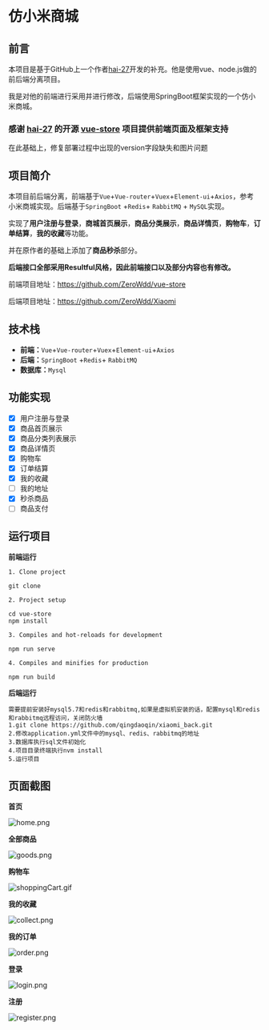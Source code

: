 # 仿小米商城

## 前言

本项目是基于GitHub上一个作者[hai-27](https://github.com/hai-27)开发的补充。他是使用vue、node.js做的前后端分离项目。

我是对他的前端进行采用并进行修改，后端使用SpringBoot框架实现的一个仿小米商城。

### 感谢 [hai-27](https://github.com/hai-27) 的开源 [vue-store](https://github.com/hai-27/vue-store) 项目提供前端页面及框架支持

在此基础上，修复部署过程中出现的version字段缺失和图片问题


## 项目简介

本项目前后端分离，前端基于`Vue`+`Vue-router`+`Vuex`+`Element-ui`+`Axios`，参考小米商城实现。后端基于`SpringBoot` +`Redis`+ `RabbitMQ` + `MySQL`实现。

实现了**用户注册与登录**，**商城首页展示**，**商品分类展示**，**商品详情页**，**购物车**，**订单结算**，**我的收藏**等功能。

并在原作者的基础上添加了**商品秒杀**部分。

**后端接口全部采用Resultful风格，因此前端接口以及部分内容也有修改。**

前端项目地址：https://github.com/ZeroWdd/vue-store

后端项目地址：https://github.com/ZeroWdd/Xiaomi

## 技术栈

- **前端：**`Vue`+`Vue-router`+`Vuex`+`Element-ui`+`Axios`
- **后端：**`SpringBoot` +`Redis`+ `RabbitMQ`
- **数据库：**`Mysql`

## 功能实现

- [x] 用户注册与登录
- [x] 商品首页展示
- [x] 商品分类列表展示
- [x] 商品详情页
- [x] 购物车
- [x] 订单结算
- [x] 我的收藏
- [ ] 我的地址
- [x] 秒杀商品
- [ ] 商品支付

## 运行项目

**前端运行**

```
1. Clone project

git clone 

2. Project setup

cd vue-store
npm install

3. Compiles and hot-reloads for development

npm run serve

4. Compiles and minifies for production

npm run build
```
**后端运行**

```
需要提前安装好mysql5.7和redis和rabbitmq,如果是虚拟机安装的话，配置mysql和redis和rabbitmq远程访问，关闭防火墙
1.git clone https://github.com/qingdaoqin/xiaomi_back.git
2.修改application.yml文件中的mysql、redis、rabbitmq的地址
3.数据库执行sql文件初始化
4.项目目录终端执行nvm install
5.运行项目
```

## 页面截图

**首页**

![](https://images.gitee.com/uploads/images/2020/0317/154615_cffbacfe_6502229.png "home.png")

**全部商品**

![](https://images.gitee.com/uploads/images/2020/0317/154637_fa50ca7a_6502229.png "goods.png")

**购物车**

![](https://images.gitee.com/uploads/images/2020/0317/154737_f0417e36_6502229.gif "shoppingCart.gif")

**我的收藏**

![](https://images.gitee.com/uploads/images/2020/0317/154717_e2baa55c_6502229.png "collect.png")

**我的订单**

![](https://images.gitee.com/uploads/images/2020/0317/154756_5813ae89_6502229.png "order.png")

**登录**

![](https://images.gitee.com/uploads/images/2020/0317/154814_27bcc9f1_6502229.png "login.png")

**注册**

![](https://images.gitee.com/uploads/images/2020/0317/154827_2399157d_6502229.png "register.png")


